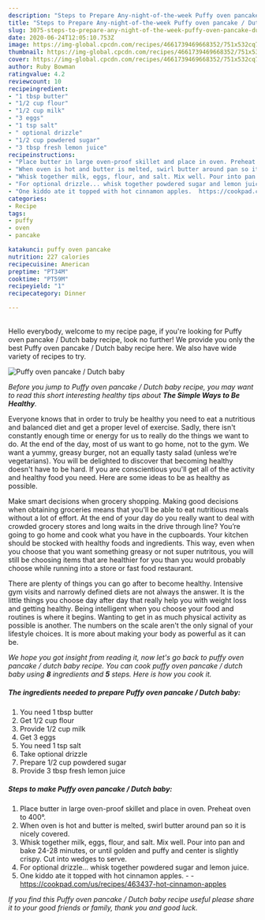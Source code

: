 ```yaml
---
description: "Steps to Prepare Any-night-of-the-week Puffy oven pancake / Dutch baby"
title: "Steps to Prepare Any-night-of-the-week Puffy oven pancake / Dutch baby"
slug: 3075-steps-to-prepare-any-night-of-the-week-puffy-oven-pancake-dutch-baby
date: 2020-06-24T12:05:10.753Z
image: https://img-global.cpcdn.com/recipes/4661739469668352/751x532cq70/puffy-oven-pancake-dutch-baby-recipe-main-photo.jpg
thumbnail: https://img-global.cpcdn.com/recipes/4661739469668352/751x532cq70/puffy-oven-pancake-dutch-baby-recipe-main-photo.jpg
cover: https://img-global.cpcdn.com/recipes/4661739469668352/751x532cq70/puffy-oven-pancake-dutch-baby-recipe-main-photo.jpg
author: Ruby Bowman
ratingvalue: 4.2
reviewcount: 10
recipeingredient:
- "1 tbsp butter"
- "1/2 cup flour"
- "1/2 cup milk"
- "3 eggs"
- "1 tsp salt"
- " optional drizzle"
- "1/2 cup powdered sugar"
- "3 tbsp fresh lemon juice"
recipeinstructions:
- "Place butter in large oven-proof skillet and place in oven. Preheat oven to 400°."
- "When oven is hot and butter is melted, swirl butter around pan so it is nicely covered."
- "Whisk together milk, eggs, flour, and salt. Mix well. Pour into pan and bake 24-28 minutes, or until golden and puffy and center is slightly crispy. Cut into wedges to serve."
- "For optional drizzle... whisk together powdered sugar and lemon juice."
- "One kiddo ate it topped with hot cinnamon apples.  https://cookpad.com/us/recipes/463437-hot-cinnamon-apples"
categories:
- Recipe
tags:
- puffy
- oven
- pancake

katakunci: puffy oven pancake 
nutrition: 227 calories
recipecuisine: American
preptime: "PT34M"
cooktime: "PT59M"
recipeyield: "1"
recipecategory: Dinner

---
```

<br>
Hello everybody, welcome to my recipe page, if you're looking for Puffy oven pancake / Dutch baby recipe, look no further! We provide you only the best Puffy oven pancake / Dutch baby recipe here. We also have wide variety of recipes to try.
<br>


![Puffy oven pancake / Dutch baby](https://img-global.cpcdn.com/recipes/4661739469668352/751x532cq70/puffy-oven-pancake-dutch-baby-recipe-main-photo.jpg)

<i>Before you jump to Puffy oven pancake / Dutch baby recipe, you may want to read this short interesting healthy tips about <strong>The Simple Ways to Be Healthy</strong>.</i>

Everyone knows that in order to truly be healthy you need to eat a nutritious and balanced diet and get a proper level of exercise. Sadly, there isn't constantly enough time or energy for us to really do the things we want to do. At the end of the day, most of us want to go home, not to the gym. We want a yummy, greasy burger, not an equally tasty salad (unless we’re vegetarians). You will be delighted to discover that becoming healthy doesn't have to be hard. If you are conscientious you'll get all of the activity and healthy food you need. Here are some ideas to be as healthy as possible.

Make smart decisions when grocery shopping. Making good decisions when obtaining groceries means that you'll be able to eat nutritious meals without a lot of effort. At the end of your day do you really want to deal with crowded grocery stores and long waits in the drive through line? You’re going to go home and cook what you have in the cupboards. Your kitchen should be stocked with healthy foods and ingredients. This way, even when you choose that you want something greasy or not super nutritous, you will still be choosing items that are healthier for you than you would probably choose while running into a store or fast food restaurant.

There are plenty of things you can go after to become healthy. Intensive gym visits and narrowly defined diets are not always the answer. It is the little things you choose day after day that really help you with weight loss and getting healthy. Being intelligent when you choose your food and routines is where it begins. Wanting to get in as much physical activity as possible is another. The numbers on the scale aren't the only signal of your lifestyle choices. It is more about making your body as powerful as it can be. 


<i>We hope you got insight from reading it, now let's go back to puffy oven pancake / dutch baby recipe. You can cook puffy oven pancake / dutch baby using <strong>8</strong> ingredients and <strong>5</strong> steps. Here is how you cook it.
</i>

##### The ingredients needed to prepare Puffy oven pancake / Dutch baby:

1. You need 1 tbsp butter
1. Get 1/2 cup flour
1. Provide 1/2 cup milk
1. Get 3 eggs
1. You need 1 tsp salt
1. Take  optional drizzle
1. Prepare 1/2 cup powdered sugar
1. Provide 3 tbsp fresh lemon juice


##### Steps to make Puffy oven pancake / Dutch baby:

1. Place butter in large oven-proof skillet and place in oven. Preheat oven to 400°.
1. When oven is hot and butter is melted, swirl butter around pan so it is nicely covered.
1. Whisk together milk, eggs, flour, and salt. Mix well. Pour into pan and bake 24-28 minutes, or until golden and puffy and center is slightly crispy. Cut into wedges to serve.
1. For optional drizzle... whisk together powdered sugar and lemon juice.
1. One kiddo ate it topped with hot cinnamon apples. -  - https://cookpad.com/us/recipes/463437-hot-cinnamon-apples


<i>If you find this Puffy oven pancake / Dutch baby recipe useful please share it to your good friends or family, thank you and good luck.</i>
